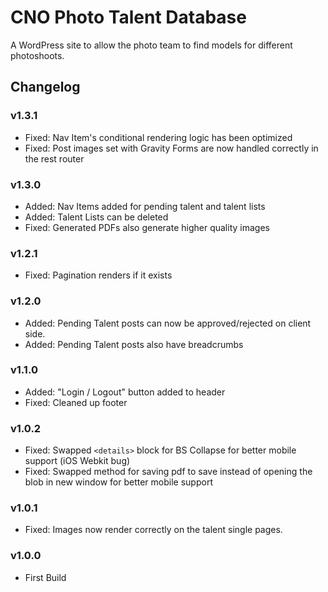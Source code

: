# CNO Photo Talent Database

A WordPress site to allow the photo team to find models for different photoshoots.

## Changelog

### v1.3.1

-   Fixed: Nav Item's conditional rendering logic has been optimized
-   Fixed: Post images set with Gravity Forms are now handled correctly in the rest router

### v1.3.0

-   Added: Nav Items added for pending talent and talent lists
-   Added: Talent Lists can be deleted
-   Fixed: Generated PDFs also generate higher quality images

### v1.2.1

-   Fixed: Pagination renders if it exists

### v1.2.0

-   Added: Pending Talent posts can now be approved/rejected on client side.
-   Added: Pending Talent posts also have breadcrumbs

### v1.1.0

-   Added: "Login / Logout" button added to header
-   Fixed: Cleaned up footer

### v1.0.2

-   Fixed: Swapped `<details>` block for BS Collapse for better mobile support (iOS Webkit bug)
-   Fixed: Swapped method for saving pdf to save instead of opening the blob in new window for better mobile support

### v1.0.1

-   Fixed: Images now render correctly on the talent single pages.

### v1.0.0

-   First Build
